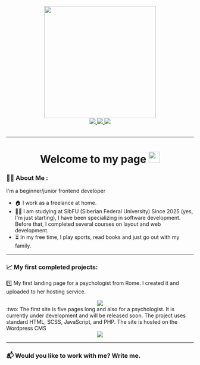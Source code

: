 
<div id="header" align="center">
  <img        
src="https://media.giphy.com/media/v1.Y2lkPTc5MGI3NjExd3JjMHVocmZzMXdlZWtxZXlxNXhyazVkbXIyM2U3dzl3NHpqdmJhdiZlcD12MV9naWZzX3NlYXJjaCZjdD1n/L8K62iTDkzGX6/giphy.gif" width="300"/>
  <div>
      <a href="http://t.me/Maks_am_I">
        <img src="https://img.shields.io/badge/telegram-256b95?logo=telegram&logoColor=white&style=for-the-badge" />
      </a>
      <a href="http://vk.com/Maks_am_I">
        <img src="https://img.shields.io/badge/VK-blue?logo=VK&logoColor=white&style=for-the-badge" />
      </a>
      <a href="http://wa.me/79831502915">
        <img src="https://img.shields.io/badge/whatsapp-250675?logo=whatsapp&logoColor=00C919&style=for-the-badge" />
      </a>
  </div>
</div>
<br>

---

<h1 align="center">
  Welcome to my page
  <img src="https://media.giphy.com/media/hvRJCLFzcasrR4ia7z/giphy.gif" width="30px"/>
</h1>

### :man_technologist: About Me :
I'm a beginner/junior frontend developer
- :house: I work as a freelance at home.
- :man_student: I am studying at SibFU (Siberian Federal University) Since 2025 (yes, I'm just starting), I have been specializing in software development. Before that, I completed several courses on layout and web development.
- :hourglass_flowing_sand: In my free time, I play sports, read books and just go out with my family.

---

### :chart_with_upwards_trend: My first completed projects:
:one: My first landing page for a psychologist from Rome. I created it and uploaded to her hosting service.
<div align="center">
  <a href="https://elenanemilova.it">
    <img src="https://img.shields.io/badge/elena_from_rome-F3F3F3?style=for-the-badge" />
  </a>
</div>
:two: The first site is five pages long and also for a psychologist. It is currently under development and will be released soon. The project uses standard HTML, SCSS, JavaScript, and PHP.  The site is hosted on the Wordpress CMS
<div align="center">
  <a href="https://maks-am-i.ru">
    <img src="https://img.shields.io/badge/ilona_psychologist-43312b?style=for-the-badge" />
  </a>
</div>

---

### :mailbox_with_mail: Would you like to work with me? Write me.

